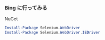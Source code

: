 ﻿### Bing に行ってみる

NuGet  
```PowerShell
Install-Package Selenium.WebDriver  
Install-Package Selenium.WebDriver.IEDriver
```